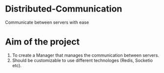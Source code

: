 # Distributed-Communication
Communicate between servers with ease

# Aim of the project
1. To create a Manager that manages the communication between servers.
2. Should be customizable to use different technologes (Redis, Socketio etc).
 
